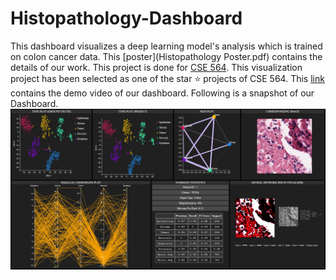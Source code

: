 # Histopathology-Dashboard

This dashboard visualizes a deep learning model's analysis which is trained on colon cancer data. This [poster](Histopathology Poster.pdf) contains the details of our work. This project is done for [CSE 564](https://www3.cs.stonybrook.edu/~mueller/teaching/cse564/index.html). This visualization project has been selected as one of the star :star: projects of CSE 564. This [link](https://www.youtube.com/watch?v=47IHEceO4hA&list=PLyCRt3MN8s8OJp-M5UdCQv-NDllAqJOb5&index=3) contains the demo video of our dashboard. Following is a snapshot of our Dashboard.
![Dashboard](Dash.png)
